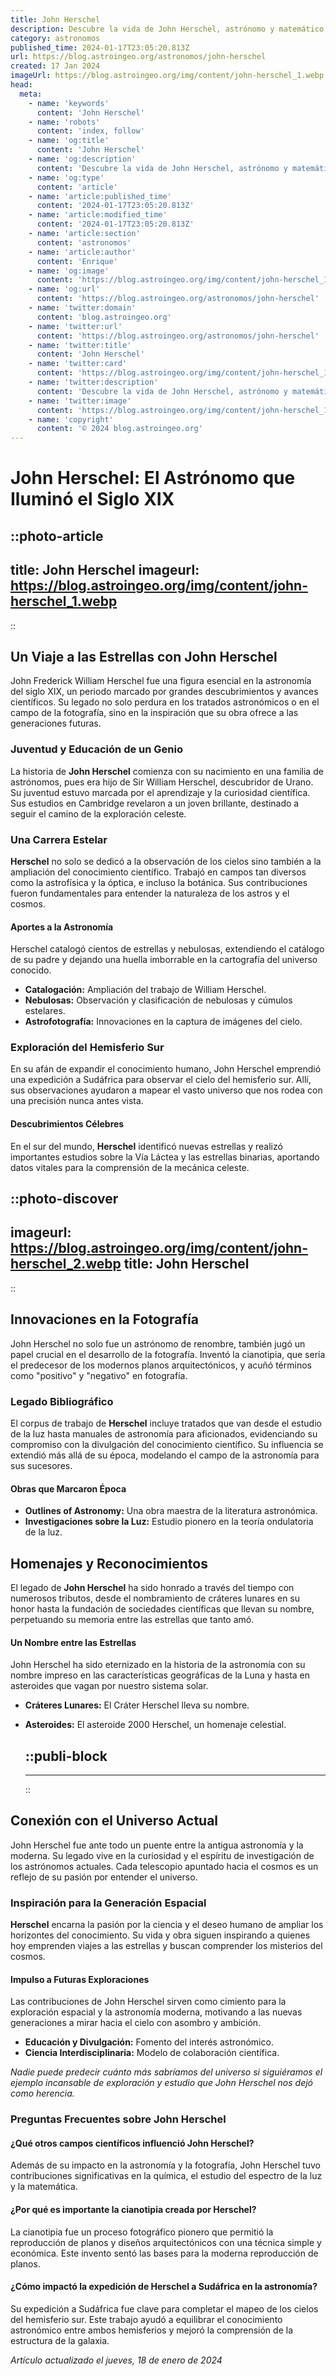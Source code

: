 ```yaml
---
title: John Herschel
description: Descubre la vida de John Herschel, astrónomo y matemático, pionero en la ciencia del siglo XIX y legado en la fotografía.
category: astronomos
published_time: 2024-01-17T23:05:20.813Z
url: https://blog.astroingeo.org/astronomos/john-herschel
created: 17 Jan 2024
imageUrl: https://blog.astroingeo.org/img/content/john-herschel_1.webp
head:
  meta:
    - name: 'keywords'
      content: 'John Herschel'
    - name: 'robots'
      content: 'index, follow'
    - name: 'og:title'
      content: 'John Herschel'
    - name: 'og:description'
      content: 'Descubre la vida de John Herschel, astrónomo y matemático, pionero en la ciencia del siglo XIX y legado en la fotografía.'
    - name: 'og:type'
      content: 'article'
    - name: 'article:published_time'
      content: '2024-01-17T23:05:20.813Z'
    - name: 'article:modified_time'
      content: '2024-01-17T23:05:20.813Z'
    - name: 'article:section'
      content: 'astronomos'
    - name: 'article:author'
      content: 'Enrique'
    - name: 'og:image'
      content: 'https://blog.astroingeo.org/img/content/john-herschel_1.webp'
    - name: 'og:url'
      content: 'https://blog.astroingeo.org/astronomos/john-herschel'
    - name: 'twitter:domain'
      content: 'blog.astroingeo.org'
    - name: 'twitter:url'
      content: 'https://blog.astroingeo.org/astronomos/john-herschel'
    - name: 'twitter:title'
      content: 'John Herschel'
    - name: 'twitter:card'
      content: 'https://blog.astroingeo.org/img/content/john-herschel_1.webp'
    - name: 'twitter:description'
      content: 'Descubre la vida de John Herschel, astrónomo y matemático, pionero en la ciencia del siglo XIX y legado en la fotografía.'
    - name: 'twitter:image'
      content: 'https://blog.astroingeo.org/img/content/john-herschel_1.webp'
    - name: 'copyright'
      content: '© 2024 blog.astroingeo.org'
---
```

# John Herschel: El Astrónomo que Iluminó el Siglo XIX


::photo-article
---
title: John Herschel
imageurl: https://blog.astroingeo.org/img/content/john-herschel_1.webp
---
::



## Un Viaje a las Estrellas con John Herschel

John Frederick William Herschel fue una figura esencial en la astronomía del siglo XIX, un periodo marcado por grandes descubrimientos y avances científicos. Su legado no solo perdura en los tratados astronómicos o en el campo de la fotografía, sino en la inspiración que su obra ofrece a las generaciones futuras.

### Juventud y Educación de un Genio

La historia de **John Herschel** comienza con su nacimiento en una familia de astrónomos, pues era hijo de Sir William Herschel, descubridor de Urano. Su juventud estuvo marcada por el aprendizaje y la curiosidad científica. Sus estudios en Cambridge revelaron a un joven brillante, destinado a seguir el camino de la exploración celeste.

### Una Carrera Estelar

**Herschel** no solo se dedicó a la observación de los cielos sino también a la ampliación del conocimiento científico. Trabajó en campos tan diversos como la astrofísica y la óptica, e incluso la botánica. Sus contribuciones fueron fundamentales para entender la naturaleza de los astros y el cosmos.

#### Aportes a la Astronomía

Herschel catalogó cientos de estrellas y nebulosas, extendiendo el catálogo de su padre y dejando una huella imborrable en la cartografía del universo conocido.

- **Catalogación:** Ampliación del trabajo de William Herschel.
- **Nebulosas:** Observación y clasificación de nebulosas y cúmulos estelares.
- **Astrofotografía:** Innovaciones en la captura de imágenes del cielo.

### Exploración del Hemisferio Sur

En su afán de expandir el conocimiento humano, John Herschel emprendió una expedición a Sudáfrica para observar el cielo del hemisferio sur. Allí, sus observaciones ayudaron a mapear el vasto universo que nos rodea con una precisión nunca antes vista.

#### Descubrimientos Célebres

En el sur del mundo, **Herschel** identificó nuevas estrellas y realizó importantes estudios sobre la Vía Láctea y las estrellas binarias, aportando datos vitales para la comprensión de la mecánica celeste.


::photo-discover
---
imageurl: https://blog.astroingeo.org/img/content/john-herschel_2.webp
title: John Herschel
---
::



## Innovaciones en la Fotografía

John Herschel no solo fue un astrónomo de renombre, también jugó un papel crucial en el desarrollo de la fotografía. Inventó la cianotipia, que sería el predecesor de los modernos planos arquitectónicos, y acuñó términos como "positivo" y "negativo" en fotografía.

### Legado Bibliográfico

El corpus de trabajo de **Herschel** incluye tratados que van desde el estudio de la luz hasta manuales de astronomía para aficionados, evidenciando su compromiso con la divulgación del conocimiento científico. Su influencia se extendió más allá de su época, modelando el campo de la astronomía para sus sucesores.

#### Obras que Marcaron Época

- **Outlines of Astronomy:** Una obra maestra de la literatura astronómica.
- **Investigaciones sobre la Luz:** Estudio pionero en la teoría ondulatoria de la luz.

## Homenajes y Reconocimientos

El legado de **John Herschel** ha sido honrado a través del tiempo con numerosos tributos, desde el nombramiento de cráteres lunares en su honor hasta la fundación de sociedades científicas que llevan su nombre, perpetuando su memoria entre las estrellas que tanto amó.

#### Un Nombre entre las Estrellas

John Herschel ha sido eternizado en la historia de la astronomía con su nombre impreso en las características geográficas de la Luna y hasta en asteroides que vagan por nuestro sistema solar.

- **Cráteres Lunares:** El Cráter Herschel lleva su nombre.
- **Asteroides:** El asteroide 2000 Herschel, un homenaje celestial.


  ::publi-block
  ---
  ---
  ::
  
  

## Conexión con el Universo Actual

John Herschel fue ante todo un puente entre la antigua astronomía y la moderna. Su legado vive en la curiosidad y el espíritu de investigación de los astrónomos actuales. Cada telescopio apuntado hacia el cosmos es un reflejo de su pasión por entender el universo.

### Inspiración para la Generación Espacial

**Herschel** encarna la pasión por la ciencia y el deseo humano de ampliar los horizontes del conocimiento. Su vida y obra siguen inspirando a quienes hoy emprenden viajes a las estrellas y buscan comprender los misterios del cosmos.

#### Impulso a Futuras Exploraciones

Las contribuciones de John Herschel sirven como cimiento para la exploración espacial y la astronomía moderna, motivando a las nuevas generaciones a mirar hacia el cielo con asombro y ambición.

- **Educación y Divulgación:** Fomento del interés astronómico.
- **Ciencia Interdisciplinaria:** Modelo de colaboración científica.

_Nadie puede predecir cuánto más sabríamos del universo si siguiéramos el ejemplo incansable de exploración y estudio que John Herschel nos dejó como herencia._ 

### Preguntas Frecuentes sobre John Herschel

#### ¿Qué otros campos científicos influenció John Herschel?

Además de su impacto en la astronomía y la fotografía, John Herschel tuvo contribuciones significativas en la química, el estudio del espectro de la luz y la matemática.

#### ¿Por qué es importante la cianotipia creada por Herschel?

La cianotipia fue un proceso fotográfico pionero que permitió la reproducción de planos y diseños arquitectónicos con una técnica simple y económica. Este invento sentó las bases para la moderna reproducción de planos.

#### ¿Cómo impactó la expedición de Herschel a Sudáfrica en la astronomía?

Su expedición a Sudáfrica fue clave para completar el mapeo de los cielos del hemisferio sur. Este trabajo ayudó a equilibrar el conocimiento astronómico entre ambos hemisferios y mejoró la comprensión de la estructura de la galaxia.

_Artículo actualizado el jueves, 18 de enero de 2024_